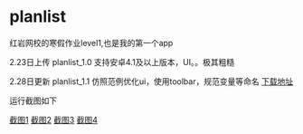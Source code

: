 # planlist
红岩网校的寒假作业level1,也是我的第一个app

2.23日上传
planlist_1.0
支持安卓4.1及以上版本，UI。。极其粗糙

2.28日更新
planlist_1.1
仿照范例优化ui，使用toolbar，规范变量等命名
[下载地址](https://github.com/lawking/planlist_1.1/raw/master/planlist_1.1.apk)

运行截图如下

[截图1](https://github.com/lawking/planlist_1.1/blob/master/one.png)
[截图2](https://github.com/lawking/planlist_1.1/blob/master/two.png)
[截图3](https://github.com/lawking/planlist_1.1/blob/master/three.png)
[截图4](https://github.com/lawking/planlist_1.1/blob/master/four.png)
